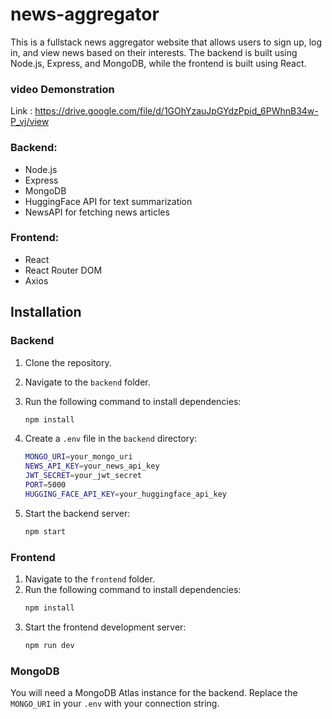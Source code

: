 # news-aggregator
This is a fullstack news aggregator website that allows users to sign up, log in, and view news based on their interests. The backend is built using Node.js, Express, and MongoDB, while the frontend is built using React.

### video Demonstration
 Link : https://drive.google.com/file/d/1GOhYzauJpGYdzPpid_6PWhnB34w-P_vj/view

### Backend:
- Node.js
- Express
- MongoDB
- HuggingFace API for text summarization
- NewsAPI for fetching news articles

### Frontend:
- React
- React Router DOM
- Axios

## Installation

### Backend
1. Clone the repository.
2. Navigate to the `backend` folder.
3. Run the following command to install dependencies:
    ```bash
    npm install
    ```
4. Create a `.env` file in the `backend` directory:
    ```bash
    MONGO_URI=your_mongo_uri
    NEWS_API_KEY=your_news_api_key
    JWT_SECRET=your_jwt_secret
    PORT=5000
    HUGGING_FACE_API_KEY=your_huggingface_api_key
    ```

5. Start the backend server:
    ```bash
    npm start
    ```

### Frontend
1. Navigate to the `frontend` folder.
2. Run the following command to install dependencies:
    ```bash
    npm install
    ```
3. Start the frontend development server:
    ```bash
    npm run dev
    ```

### MongoDB
You will need a MongoDB Atlas instance for the backend. Replace the `MONGO_URI` in your `.env` with your connection string.
